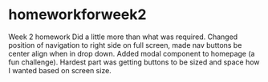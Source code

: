 # homeworkforweek2
Week 2 homework
Did a little more than what was required. Changed position of navigation to right side on full screen, made nav buttons be center align when in drop down. Added modal component to homepage (a fun challenge). Hardest part was getting buttons to be sized and space how I wanted based on screen size.